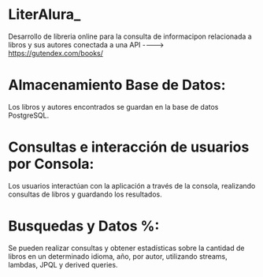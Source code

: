 # LiterAlura_

Desarrollo de libreria online para la consulta de informacipon relacionada a 
libros y sus autores conectada a una API ----> https://gutendex.com/books/ 

# Almacenamiento Base de Datos: 
Los libros y autores encontrados se guardan en la base de datos PostgreSQL. 

# Consultas e interacción de usuarios por Consola: 
Los usuarios interactúan con la aplicación a través de la consola, realizando consultas de libros y guardando los resultados. 

# Busquedas y Datos %:
Se pueden realizar consultas y obtener estadísticas sobre la cantidad de libros en un determinado idioma, año, por autor, utilizando streams, lambdas, JPQL y derived queries.
